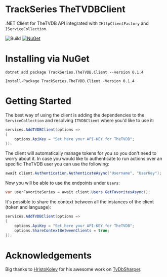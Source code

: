 TrackSeries TheTVDBClient
===================

.NET Client for TheTVDB API integrated with `IHttpClientFactory` and `IServiceCollection`.

![Build](https://github.com/TrackSeries/TrackSeries.TheTVDB.Client/workflows/Build/badge.svg) [![NuGet](https://img.shields.io/nuget/v/TrackSeries.TheTVDB.Client.svg?maxAge=2592000?style=flat)](https://www.nuget.org/packages/TrackSeries.TheTVDB.Client/)

# Installing via NuGet

```
dotnet add package TrackSeries.TheTVDB.Client --version 0.1.4
``` 

```
Install-Package TrackSeries.TheTVDB.Client -Version 0.1.4
```

# Getting Started

The best way of using the client is adding the dependencies to the `ServiceCollection` and resolving `ITVDBClient` where you'd like to use it:

```C#
services.AddTVDBClient(options => 
{
    options.ApiKey = "Set here your API-KEY for TheTVDB";
});
```
The client will automatically manage tokens for you so you don't need to worry about it. In case you would like to authenticate to run actions over an specific TheTVDB user you can use the following:

```C#
await client.Authentication.AuthenticateAsync("Username", "UserKey");
```

Now you will be able to use the endpoints under `Users`:

```C#
var userFavoriteSeries = await client.Users.GetFavoritesAsync();
```
It's possible to share the context between all the instances of the client (token and language):

```C#
services.AddTVDBClient(options => 
{
    options.ApiKey = "Set here your API-KEY for TheTVDB";
    options.ShareContextBetweenClients = true;
});
```

# Acknowledgements

Big thanks to [HristoKolev](https://github.com/HristoKolev) for his awesome work on [TvDbSharper](https://github.com/HristoKolev/TvDbSharper).
